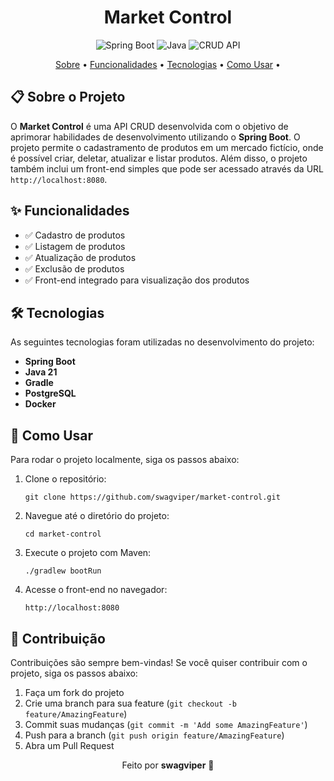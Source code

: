 <h1 align="center">Market Control</h1>

<p align="center">
  <img src="https://img.shields.io/badge/Spring%20Boot-2.5.6-green" alt="Spring Boot">
  <img src="https://img.shields.io/badge/Java-21-blue" alt="Java">
  <img src="https://img.shields.io/badge/CRUD-API-orange" alt="CRUD API">
</p>

<p align="center">
  <a href="#sobre">Sobre</a> •
  <a href="#funcionalidades">Funcionalidades</a> •
  <a href="#tecnologias">Tecnologias</a> •
  <a href="#como-usar">Como Usar</a> •
</p>

<h2 id="sobre">📋 Sobre o Projeto</h2>

<p>
  O <strong>Market Control</strong> é uma API CRUD desenvolvida com o objetivo de aprimorar habilidades de desenvolvimento utilizando o <strong>Spring Boot</strong>. O projeto permite o cadastramento de produtos em um mercado fictício, onde é possível criar, deletar, atualizar e listar produtos. Além disso, o projeto também inclui um front-end simples que pode ser acessado através da URL <code>http://localhost:8080</code>.
</p>

<h2 id="funcionalidades">✨ Funcionalidades</h2>

<ul>
  <li>✅ Cadastro de produtos</li>
  <li>✅ Listagem de produtos</li>
  <li>✅ Atualização de produtos</li>
  <li>✅ Exclusão de produtos</li>
  <li>✅ Front-end integrado para visualização dos produtos</li>
</ul>

<h2 id="tecnologias">🛠 Tecnologias</h2>

<p>As seguintes tecnologias foram utilizadas no desenvolvimento do projeto:</p>

<ul>
  <li><strong>Spring Boot</strong></li>
  <li><strong>Java 21</strong></li>
  <li><strong>Gradle</strong></li>
  <li><strong>PostgreSQL</strong></li>
  <li><strong>Docker</strong></li>
</ul>

<h2 id="como-usar">🚀 Como Usar</h2>

<p>Para rodar o projeto localmente, siga os passos abaixo:</p>

<ol>
  <li>Clone o repositório:</li>
  <pre><code>git clone https://github.com/swagviper/market-control.git</code></pre>
  
  <li>Navegue até o diretório do projeto:</li>
  <pre><code>cd market-control</code></pre>
  
  <li>Execute o projeto com Maven:</li>
  <pre><code>./gradlew bootRun</code></pre>
  
  <li>Acesse o front-end no navegador:</li>
  <pre><code>http://localhost:8080</code></pre>
</ol>

<h2 id="contribuição">🤝 Contribuição</h2>

<p>Contribuições são sempre bem-vindas! Se você quiser contribuir com o projeto, siga os passos abaixo:</p>

<ol>
  <li>Faça um fork do projeto</li>
  <li>Crie uma branch para sua feature (<code>git checkout -b feature/AmazingFeature</code>)</li>
  <li>Commit suas mudanças (<code>git commit -m 'Add some AmazingFeature'</code>)</li>
  <li>Push para a branch (<code>git push origin feature/AmazingFeature</code>)</li>
  <li>Abra um Pull Request</li>
</ol>

<p align="center">
  Feito por <strong>swagviper</strong> 👋
</p>
